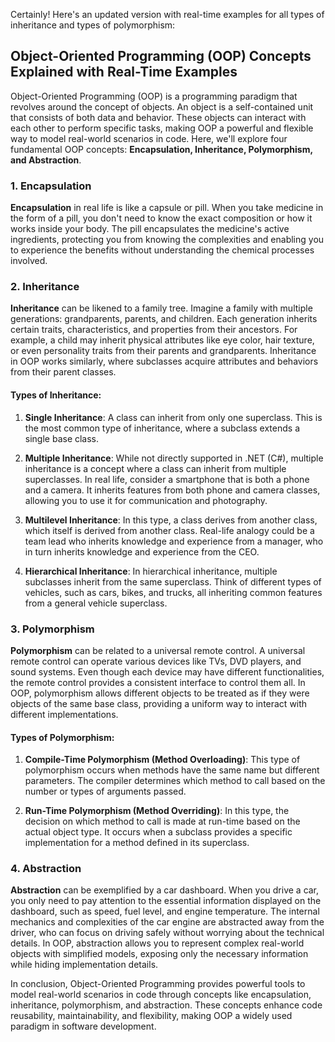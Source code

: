 Certainly! Here's an updated version with real-time examples for all types of inheritance and types of polymorphism:

## Object-Oriented Programming (OOP) Concepts Explained with Real-Time Examples

Object-Oriented Programming (OOP) is a programming paradigm that revolves around the concept of objects. An object is a self-contained unit that consists of both data and behavior. These objects can interact with each other to perform specific tasks, making OOP a powerful and flexible way to model real-world scenarios in code. Here, we'll explore four fundamental OOP concepts: **Encapsulation, Inheritance, Polymorphism, and Abstraction**.

### 1. Encapsulation

**Encapsulation** in real life is like a capsule or pill. When you take medicine in the form of a pill, you don't need to know the exact composition or how it works inside your body. The pill encapsulates the medicine's active ingredients, protecting you from knowing the complexities and enabling you to experience the benefits without understanding the chemical processes involved.

### 2. Inheritance

**Inheritance** can be likened to a family tree. Imagine a family with multiple generations: grandparents, parents, and children. Each generation inherits certain traits, characteristics, and properties from their ancestors. For example, a child may inherit physical attributes like eye color, hair texture, or even personality traits from their parents and grandparents. Inheritance in OOP works similarly, where subclasses acquire attributes and behaviors from their parent classes.

#### Types of Inheritance:

1. **Single Inheritance**: A class can inherit from only one superclass. This is the most common type of inheritance, where a subclass extends a single base class.

2. **Multiple Inheritance**: While not directly supported in .NET (C#), multiple inheritance is a concept where a class can inherit from multiple superclasses. In real life, consider a smartphone that is both a phone and a camera. It inherits features from both phone and camera classes, allowing you to use it for communication and photography.

3. **Multilevel Inheritance**: In this type, a class derives from another class, which itself is derived from another class. Real-life analogy could be a team lead who inherits knowledge and experience from a manager, who in turn inherits knowledge and experience from the CEO.

4. **Hierarchical Inheritance**: In hierarchical inheritance, multiple subclasses inherit from the same superclass. Think of different types of vehicles, such as cars, bikes, and trucks, all inheriting common features from a general vehicle superclass.

### 3. Polymorphism

**Polymorphism** can be related to a universal remote control. A universal remote control can operate various devices like TVs, DVD players, and sound systems. Even though each device may have different functionalities, the remote control provides a consistent interface to control them all. In OOP, polymorphism allows different objects to be treated as if they were objects of the same base class, providing a uniform way to interact with different implementations.

#### Types of Polymorphism:

1. **Compile-Time Polymorphism (Method Overloading)**: This type of polymorphism occurs when methods have the same name but different parameters. The compiler determines which method to call based on the number or types of arguments passed.

2. **Run-Time Polymorphism (Method Overriding)**: In this type, the decision on which method to call is made at run-time based on the actual object type. It occurs when a subclass provides a specific implementation for a method defined in its superclass.

### 4. Abstraction

**Abstraction** can be exemplified by a car dashboard. When you drive a car, you only need to pay attention to the essential information displayed on the dashboard, such as speed, fuel level, and engine temperature. The internal mechanics and complexities of the car engine are abstracted away from the driver, who can focus on driving safely without worrying about the technical details. In OOP, abstraction allows you to represent complex real-world objects with simplified models, exposing only the necessary information while hiding implementation details.

In conclusion, Object-Oriented Programming provides powerful tools to model real-world scenarios in code through concepts like encapsulation, inheritance, polymorphism, and abstraction. These concepts enhance code reusability, maintainability, and flexibility, making OOP a widely used paradigm in software development.
